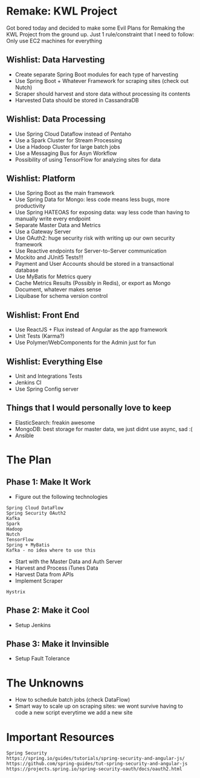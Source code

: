 # Remake: KWL Project
Got bored today and decided to make some Evil Plans for Remaking the KWL Project from the ground up.
Just 1 rule/constraint that I need to follow: Only use EC2 machines for everything

## Wishlist: Data Harvesting
- Create separate Spring Boot modules for each type of harvesting
- Use Spring Boot + Whatever Framework for scraping sites (check out Nutch)
- Scraper should harvest and store data without processing its contents
- Harvested Data should be stored in CassandraDB

## Wishlist: Data Processing
- Use Spring Cloud Dataflow instead of Pentaho
- Use a Spark Cluster for Stream Processing
- Use a Hadoop Cluster for large batch jobs
- Use a Messaging Bus for Asyn Workflow
- Possibility of using TensorFlow for analyzing sites for data

## Wishlist: Platform
- Use Spring Boot as the main framework
- Use Spring Data for Mongo: less code means less bugs, more productivity
- Use Spring HATEOAS for exposing data: way less code than having to manually write every endpoint
- Separate Master Data and Metrics
- Use a Gateway Server
- Use OAuth2: huge security risk with writing up our own security framework
- Use Reactive endpoints for Server-to-Server communication
- Mockito and JUnit5 Tests!!!
- Payment and User Accounts should be stored in a transactional database
- Use MyBatis for Metrics query
- Cache Metrics Results (Possibly in Redis), or export as Mongo Document, whatever makes sense
- Liquibase for schema version control

## Wishlist: Front End
- Use ReactJS + Flux instead of Angular as the app framework
- Unit Tests (Karma?)
- Use Polymer/WebComponents for the Admin just for fun

## Wishlist: Everything Else
- Unit and Integrations Tests
- Jenkins CI
- Use Spring Config server

## Things that I would personally love to keep
- ElasticSearch: freakin awesome
- MongoDB: best storage for master data, we just didnt use async, sad :(
- Ansible

# The Plan
## Phase 1: Make It Work
- Figure out the following technologies
```
Spring Cloud DataFlow
Spring Security OAuth2
Kafka
Spark
Hadoop
Nutch
TensorFlow
Spring + MyBatis
Kafka - no idea where to use this
```
- Start with the Master Data and Auth Server
- Harvest and Process iTunes Data
- Harvest Data from APIs
- Implement Scraper
```
Hystrix
```
## Phase 2: Make it Cool
- Setup Jenkins

## Phase 3: Make it Invinsible
- Setup Fault Tolerance

# The Unknowns
- How to schedule batch jobs (check DataFlow)
- Smart way to scale up on scraping sites: we wont survive having to code a new script everytime we add a new site

# Important Resources
```
Spring Security
https://spring.io/guides/tutorials/spring-security-and-angular-js/
https://github.com/spring-guides/tut-spring-security-and-angular-js
https://projects.spring.io/spring-security-oauth/docs/oauth2.html
```
